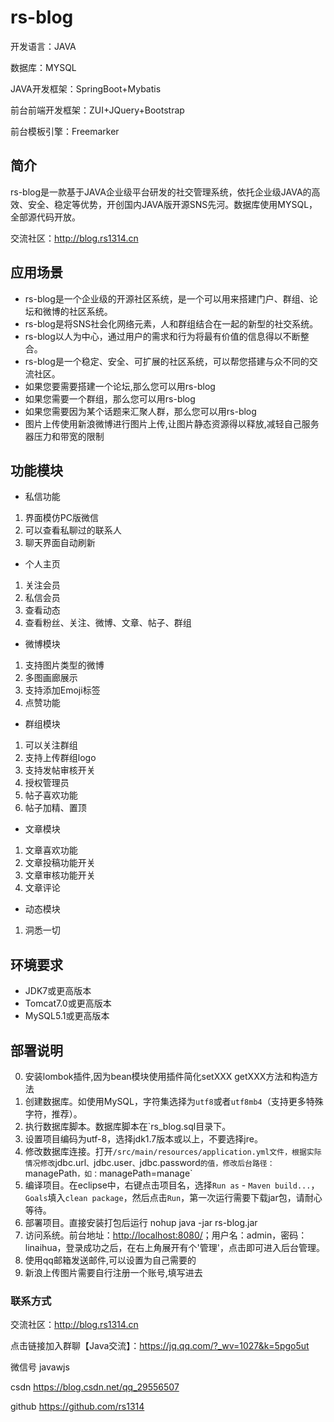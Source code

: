 # rs-blog

开发语言：JAVA

数据库：MYSQL

JAVA开发框架：SpringBoot+Mybatis

前台前端开发框架：ZUI+JQuery+Bootstrap

前台模板引擎：Freemarker

## 简介
rs-blog是一款基于JAVA企业级平台研发的社交管理系统，依托企业级JAVA的高效、安全、稳定等优势，开创国内JAVA版开源SNS先河。数据库使用MYSQL，全部源代码开放。

交流社区：http://blog.rs1314.cn



## 应用场景
- rs-blog是一个企业级的开源社区系统，是一个可以用来搭建门户、群组、论坛和微博的社区系统。
- rs-blog是将SNS社会化网络元素，人和群组结合在一起的新型的社交系统。
- rs-blog以人为中心，通过用户的需求和行为将最有价值的信息得以不断整合。
- rs-blog是一个稳定、安全、可扩展的社区系统，可以帮您搭建与众不同的交流社区。
- 如果您要需要搭建一个论坛,那么您可以用rs-blog
- 如果您需要一个群组，那么您可以用rs-blog
- 如果您需要因为某个话题来汇聚人群，那么您可以用rs-blog
- 图片上传使用新浪微博进行图片上传,让图片静态资源得以释放,减轻自己服务器压力和带宽的限制

## 功能模块
- 私信功能
1. 界面模仿PC版微信
2. 可以查看私聊过的联系人
3. 聊天界面自动刷新

- 个人主页
1. 关注会员
2. 私信会员
3. 查看动态
4. 查看粉丝、关注、微博、文章、帖子、群组

- 微博模块
1. 支持图片类型的微博
2. 多图画廊展示
3. 支持添加Emoji标签
4. 点赞功能

- 群组模块
1. 可以关注群组
2. 支持上传群组logo
3. 支持发帖审核开关
4. 授权管理员
5. 帖子喜欢功能
6. 帖子加精、置顶

- 文章模块
1. 文章喜欢功能
2. 文章投稿功能开关
3. 文章审核功能开关
4. 文章评论

- 动态模块
1. 洞悉一切

## 环境要求

- JDK7或更高版本
- Tomcat7.0或更高版本
- MySQL5.1或更高版本

## 部署说明

0. 安装lombok插件,因为bean模块使用插件简化setXXX  getXXX方法和构造方法
1. 创建数据库。如使用MySQL，字符集选择为`utf8`或者`utf8mb4`（支持更多特殊字符，推荐）。
2. 执行数据库脚本。数据库脚本在`rs_blog.sql目录下。
3. 设置项目编码为utf-8，选择jdk1.7版本或以上，不要选择jre。
4. 修改数据库连接。打开`/src/main/resources/application.yml文件，根据实际情况修改`jdbc.url`、`jdbc.user`、`jdbc.password`的值，修改后台路径：`managePath`，如：`managePath=manage`
5. 编译项目。在eclipse中，右键点击项目名，选择`Run as` - `Maven build...`，`Goals`填入`clean package`，然后点击`Run`，第一次运行需要下载jar包，请耐心等待。
6. 部署项目。直接安装打包后运行   nohup java -jar  rs-blog.jar
7. 访问系统。前台地址：[http://localhost:8080/](http://localhost:8080/)；用户名：admin，密码：linaihua，登录成功之后，在右上角展开有个'管理'，点击即可进入后台管理。
8. 使用qq邮箱发送邮件,可以设置为自己需要的 
9. 新浪上传图片需要自行注册一个账号,填写进去

### 联系方式

交流社区：http://blog.rs1314.cn

点击链接加入群聊【Java交流】：https://jq.qq.com/?_wv=1027&k=5pgo5ut

微信号   javawjs

csdn   https://blog.csdn.net/qq_29556507

github  https://github.com/rs1314